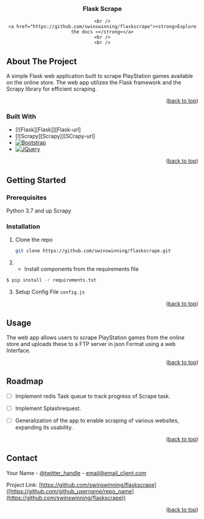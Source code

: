 <!-- Improved compatibility of back to top link: See: https://github.com/othneildrew/Best-README-Template/pull/73 -->
<a name="readme-top"></a>
<!--
*** Thanks for checking out the Best-README-Template. If you have a suggestion
*** that would make this better, please fork the repo and create a pull request
*** or simply open an issue with the tag "enhancement".
*** Don't forget to give the project a star!
*** Thanks again! Now go create something AMAZING! :D
-->



<!-- PROJECT SHIELDS -->
<!--
*** I'm using markdown "reference style" links for readability.
*** Reference links are enclosed in brackets [ ] instead of parentheses ( ).
*** See the bottom of this document for the declaration of the reference variables
*** for contributors-url, forks-url, etc. This is an optional, concise syntax you may use.
*** https://www.markdownguide.org/basic-syntax/#reference-style-links
-->



<!-- PROJECT LOGO -->
<br />
<div align="center">
  <a href="https://github.com/swinswinning/flaskscrape">

  </a>

<h3 align="center">Flask Scrape</h3>

  <p align="center">

    <br />
    <a href="https://github.com/swinswinning/flaskscrape"><strong>Explore the docs »</strong></a>
    <br />
    <br />
    
  </p>
</div>







<!-- ABOUT THE PROJECT -->
## About The Project


A simple Flask web application built to scrape PlayStation games available on the online store. The web app utilizes the Flask framework and the Scrapy library for efficient scraping.


<p align="right">(<a href="#readme-top">back to top</a>)</p>



### Built With

* [![Flask][Flask]][Flask-url]
* [![Scrapy][Scrapy]][SCrapy-url]
* [![Bootstrap][Bootstrap.com]][Bootstrap-url]
* [![JQuery][JQuery.com]][JQuery-url]

<p align="right">(<a href="#readme-top">back to top</a>)</p>



<!-- GETTING STARTED -->
## Getting Started



### Prerequisites

Python 3.7 and up
Scrapy


### Installation


1. Clone the repo
   ```sh
   git clone https://github.com/swinswinning/flaskscrape.git
   ```
2. * Install components from the requirements file
  ```sh
  $ pip install -r requirements.txt
  ```
3. Setup Config File `config.js`


<p align="right">(<a href="#readme-top">back to top</a>)</p>



<!-- USAGE EXAMPLES -->
## Usage

The web app allows users to scrape PlayStation games from the online store and uploads these to a FTP server in json Format using a web Interface.



<p align="right">(<a href="#readme-top">back to top</a>)</p>



<!-- ROADMAP -->
## Roadmap

- [ ] Implement redis Task queue to track progress of Scrape task.
- [ ] Implement Splashrequest.
- [ ] Generalization of the app to enable scraping of various websites, expanding its usability.
    

<p align="right">(<a href="#readme-top">back to top</a>)</p>




<!-- LICENSE -->

<!-- CONTACT -->
## Contact

Your Name - [@twitter_handle](https://twitter.com/twitter_handle) - email@email_client.com

Project Link: [https://github.com/swinswinning/flaskscrape]([https://github.com/github_username/repo_name](https://github.com/swinswinning/flaskscrape))

<p align="right">(<a href="#readme-top">back to top</a>)</p>




<!-- MARKDOWN LINKS & IMAGES -->
<!-- https://www.markdownguide.org/basic-syntax/#reference-style-links -->
[contributors-shield]: https://img.shields.io/github/contributors/github_username/repo_name.svg?style=for-the-badge
[contributors-url]: https://github.com/github_username/repo_name/graphs/contributors
[forks-shield]: https://img.shields.io/github/forks/github_username/repo_name.svg?style=for-the-badge
[forks-url]: https://github.com/github_username/repo_name/network/members
[stars-shield]: https://img.shields.io/github/stars/github_username/repo_name.svg?style=for-the-badge
[stars-url]: https://github.com/github_username/repo_name/stargazers
[issues-shield]: https://img.shields.io/github/issues/github_username/repo_name.svg?style=for-the-badge
[issues-url]: https://github.com/github_username/repo_name/issues
[license-shield]: https://img.shields.io/github/license/github_username/repo_name.svg?style=for-the-badge
[license-url]: https://github.com/github_username/repo_name/blob/master/LICENSE.txt
[linkedin-shield]: https://img.shields.io/badge/-LinkedIn-black.svg?style=for-the-badge&logo=linkedin&colorB=555
[linkedin-url]: https://linkedin.com/in/linkedin_username
[product-screenshot]: images/screenshot.png
[Next.js]: https://img.shields.io/badge/next.js-000000?style=for-the-badge&logo=nextdotjs&logoColor=white
[Next-url]: https://nextjs.org/
[React.js]: https://img.shields.io/badge/React-20232A?style=for-the-badge&logo=react&logoColor=61DAFB
[React-url]: https://reactjs.org/
[Vue.js]: https://img.shields.io/badge/Vue.js-35495E?style=for-the-badge&logo=vuedotjs&logoColor=4FC08D
[Vue-url]: https://vuejs.org/
[Angular.io]: https://img.shields.io/badge/Angular-DD0031?style=for-the-badge&logo=angular&logoColor=white
[Angular-url]: https://angular.io/
[Svelte.dev]: https://img.shields.io/badge/Svelte-4A4A55?style=for-the-badge&logo=svelte&logoColor=FF3E00
[Svelte-url]: https://svelte.dev/
[Laravel.com]: https://img.shields.io/badge/Laravel-FF2D20?style=for-the-badge&logo=laravel&logoColor=white
[Laravel-url]: https://laravel.com
[Bootstrap.com]: https://img.shields.io/badge/Bootstrap-563D7C?style=for-the-badge&logo=bootstrap&logoColor=white
[Bootstrap-url]: https://getbootstrap.com
[JQuery.com]: https://img.shields.io/badge/jQuery-0769AD?style=for-the-badge&logo=jquery&logoColor=white
[JQuery-url]: https://jquery.com 
